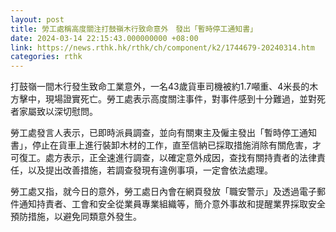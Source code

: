 ```yaml
---
layout: post
title: 勞工處稱高度關注打鼓嶺木行致命意外　發出「暫時停工通知書」
date: 2024-03-14 22:15:43.000000000 +08:00
link: https://news.rthk.hk/rthk/ch/component/k2/1744679-20240314.htm
categories: rthk
---
```


打鼓嶺一間木行發生致命工業意外，一名43歲貨車司機被約1.7噸重、4米長的木方擊中，現場證實死亡。勞工處表示高度關注事件，對事件感到十分難過，並對死者家屬致以深切慰問。

勞工處發言人表示，已即時派員調查，並向有關東主及僱主發出「暫時停工通知書」，停止在貨車上進行裝卸木材的工作，直至信納已採取措施消除有關危害，才可復工。處方表示，正全速進行調查，以確定意外成因，查找有關持責者的法律責任，以及提出改善措施，若調查發現有違例事項，一定會依法處理。

勞工處又指，就今日的意外，勞工處日內會在網頁發放「職安警示」及透過電子郵件通知持責者、工會和安全從業員專業組織等，簡介意外事故和提醒業界採取安全預防措施，以避免同類意外發生。
